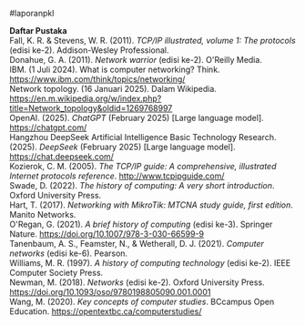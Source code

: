 #laporanpkl 

**Daftar Pustaka**   
Fall, K. R. & Stevens, W. R. (2011). *TCP/IP illustrated, volume 1: The protocols* (edisi ke-2). Addison-Wesley Professional.   
Donahue, G. A. (2011). *Network warrior* (edisi ke-2). O'Reilly Media.   
IBM. (1 Juli 2024). What is computer networking? Think. https://www.ibm.com/think/topics/networking/  
Network topology. (16 Januari 2025). Dalam Wikipedia. https://en.m.wikipedia.org/w/index.php?title=Network_topology&oldid=1269768997  
OpenAI. (2025). *ChatGPT* (February 2025) \[Large language model]. https://chatgpt.com/  
Hangzhou DeepSeek Artificial Intelligence Basic Technology Research. (2025). *DeepSeek* (February 2025) \[Large language model]. https://chat.deepseek.com/    
Kozierok, C. M. (2005). *The TCP/IP guide: A comprehensive, illustrated Internet protocols reference*. http://www.tcpipguide.com/   
Swade, D. (2022). *The history of computing: A very short introduction*. Oxford University Press.   
Hart, T. (2017). *Networking with MikroTik: MTCNA study guide, first edition*. Manito Networks.   
O'Regan, G. (2021). *A brief history of computing* (edisi ke-3). Springer Nature. https://doi.org/10.1007/978-3-030-66599-9  
Tanenbaum, A. S., Feamster, N., & Wetherall, D. J. (2021). *Computer networks* (edisi ke-6). Pearson.  
Williams, M. R. (1997). *A history of computing technology* (edisi ke-2). IEEE Computer Society Press.   
Newman, M. (2018). *Networks* (edisi ke-2). Oxford University Press. https://doi.org/10.1093/oso/9780198805090.001.0001  
Wang, M. (2020). *Key concepts of computer studies*. BCcampus Open Education. https://opentextbc.ca/computerstudies/   
